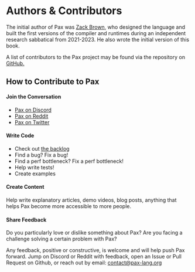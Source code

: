 # Authors & Contributors

The initial author of Pax was [Zack Brown](https://www.linkedin.com/in/zack-brown), who designed the language and built the first versions of the compiler and runtimes during an independent research sabbatical from 2021-2023.  He also wrote the initial version of this book.

A list of contributors to the Pax project may be found via the repository on [GitHub.](https://www.github.com/pax-lang/pax/)

## How to Contribute to Pax

#### Join the Conversation 

 - [Pax on Discord](https://discord.gg/5zXsskAzRB)
 - [Pax on Reddit](https://www.reddit.com/r/paxlang)
 - [Pax on Twitter](https://www.twitter.com/pax_lang)

<!-- #### Sponsor
Funds received will help cover administrative, service, and development costs. Until Pax achieves 501(c)(3) status, sponsorships are NOT tax-deductible.  TODO: add link to donations page -->

#### Write Code
 - Check out [the backlog](https://www.github.com/pax-lang/pax/blob/master/TODO.md)
 - Find a bug? Fix a bug!
 - Find a perf bottleneck? Fix a perf bottleneck!
 - Help write tests!
 - Create examples

#### Create Content
Help write explanatory articles, demo videos, blog posts, anything that helps Pax become more accessible to more people.

#### Share Feedback
Do you particularly love or dislike something about Pax?  Are you facing a challenge solving a certain problem with Pax?  

Any feedback, positive or constructive, is welcome and will help push Pax forward.  Jump on Discord or Reddit with feedback, open an Issue or Pull Request on Github, or reach out by email: contact@pax-lang.org 